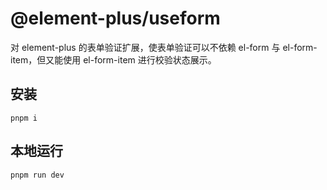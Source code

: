 # @element-plus/useform

对 element-plus 的表单验证扩展，使表单验证可以不依赖 el-form 与 el-form-item，但又能使用 el-form-item 进行校验状态展示。

## 安装

```
pnpm i
```

## 本地运行

```
pnpm run dev
```

